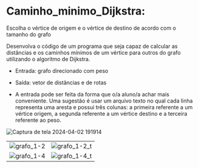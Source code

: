 # Caminho_minimo_Dijkstra: 

Escolha o vértice de origem e o vértice de destino de acordo com o tamanho do grafo

Desenvolva o código de um programa que seja capaz de calcular as distâncias e os caminhos mínimos de um vértice para outros do grafo utilizando o algoritmo de Dijkstra.

- Entrada: grafo direcionado com peso
- Saída: vetor de distâncias e de rotas

- A entrada pode ser feita da forma que o/a aluno/a achar mais conveniente. Uma sugestão é usar um arquivo texto no qual cada linha representa uma aresta e possui três colunas: a primeira referente a um vértice origem, a segunda referente a um vértice destino e a terceira referente ao peso.

<table>
  
  ![Captura de tela 2024-04-02 191914](https://github.com/nojirilucas/Caminho_minimo_Dijkstra/assets/103136574/989dd7ef-42be-4d3d-ab54-d0532ef0c5be)

  
  <tr>
    <td><img src="https://github.com/nojirilucas/Caminho_minimo_Dijkstra/assets/103136574/1629571b-41e8-426c-a851-b0b6f2f875b7" alt="grafo_1-2"></td>
    <td><img src="https://github.com/nojirilucas/Caminho_minimo_Dijkstra/assets/103136574/4bfc32d6-6e9c-43eb-a8c2-9429b2d6e3d3" alt="grafo_1-2_t"></td>
  </tr>
  <tr>
    <td><img src="https://github.com/nojirilucas/Caminho_minimo_Dijkstra/assets/103136574/bba79815-fc7e-47c1-924d-504fc8df6fd6" alt="grafo_1-4"></td>
    <td><img src="https://github.com/nojirilucas/Caminho_minimo_Dijkstra/assets/103136574/ad422ef8-1a7a-4377-9b35-1d03f928f7c0" alt="grafo_1-4_t"></td>
  </tr>
</table>
